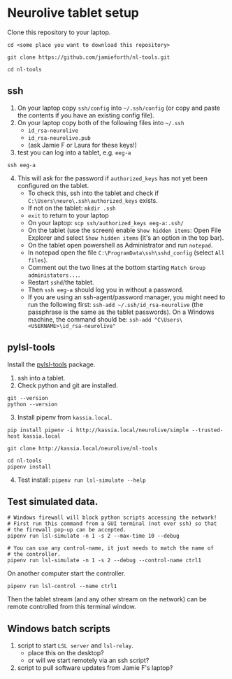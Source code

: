 # Neurolive tablet setup

Clone this repository to your laptop.

```
cd <some place you want to download this repository>

git clone https://github.com/jamieforth/nl-tools.git

cd nl-tools
```

## ssh

1. On your laptop copy `ssh/config` into `~/.ssh/config` (or copy and
   paste the contents if you have an existing config file).
2. On your laptop copy both of the following files into `~/.ssh`
   - `id_rsa-neurolive`
   - `id_rsa-neurolive.pub`
   - (ask Jamie F or Laura for these keys!)
3. test you can log into a tablet, e.g. `eeg-a`

```
ssh eeg-a
```

4. This will ask for the password if `authorized_keys` has not yet
   been configured on the tablet.
   - To check this, ssh into the tablet and check if
     `C:\Users\neuro\.ssh\authorized_keys` exists.
   - If not on the tablet: `mkdir .ssh`
   - `exit` to return to your laptop
   - On your laptop: `scp ssh/authorized_keys eeg-a:.ssh/`
   - On the tablet (use the screen) enable `Show hidden items`: Open
     File Explorer and select `Show hidden items` (it's an option in
     the top bar).
   - On the tablet open powershell as Administrator and run `notepad`.
   - In notepad open the file `C:\ProgramData\ssh\sshd_config` (select
     `All files`).
   - Comment out the two lines at the bottom starting `Match Group
     administators...`.
   - Restart `sshd`/the tablet.
   - Then `ssh eeg-a` should log you in without a password.
   - If you are using an ssh-agent/password manager, you might need to
     run the following first: `ssh-add ~/.ssh/id_rsa-neurolive` (the
     passphrase is the same as the tablet passwords). On a Windows machine, the command should be: `ssh-add "C\Users\<USERNAME>\id_rsa-neurolive"`


## pylsl-tools

Install the [pylsl-tools](https://github.com/jamieforth/pylsl-tools)
package.


1. ssh into a tablet.
2. Check python and git are installed.

```
git --version
python --version
```

3. Install pipenv from `kassia.local`.

```
pip install pipenv -i http://kassia.local/neurolive/simple --trusted-host kassia.local
```

```
git clone http://kassia.local/neurolive/nl-tools
```

```
cd nl-tools
pipenv install
```

4. Test install: `pipenv run lsl-simulate --help`


## Test simulated data.

```
# Windows firewall will block python scripts accessing the network!
# First run this command from a GUI terminal (not over ssh) so that
# the firewall pop-up can be accepted.
pipenv run lsl-simulate -n 1 -s 2 --max-time 10 --debug
```

```
# You can use any control-name, it just needs to match the name of 
# the controller.
pipenv run lsl-simulate -n 1 -s 2 --debug --control-name ctrl1
```

On another computer start the controller.

```
pipenv run lsl-control --name ctrl1
```

Then the tablet stream (and any other stream on the network) can be
remote controlled from this terminal window.


## Windows batch scripts

1. script to start `LSL server` and `lsl-relay`.
   - place this on the desktop?
   - or will we start remotely via an ssh script?
2. script to pull software updates from Jamie F's laptop?
